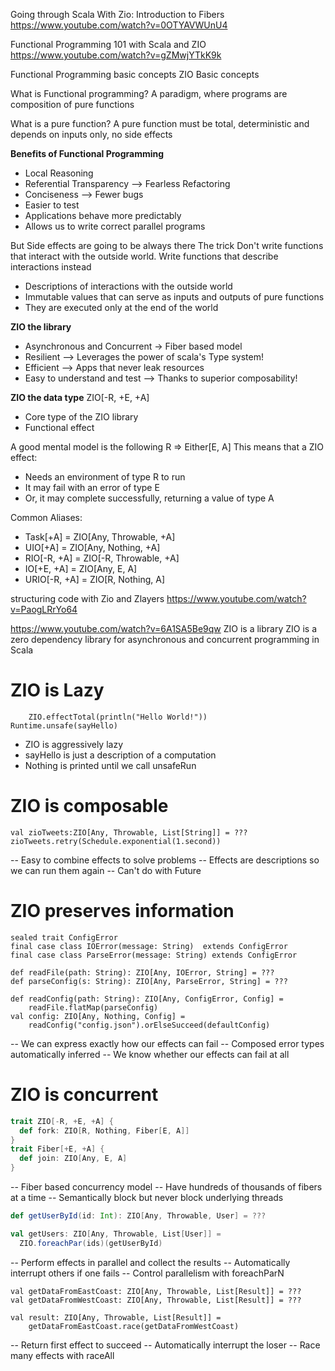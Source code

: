 Going through Scala With Zio: Introduction to Fibers
https://www.youtube.com/watch?v=0OTYAVWUnU4

Functional Programming 101 with Scala and ZIO
https://www.youtube.com/watch?v=gZMwjYTkK9k

Functional Programming basic concepts
ZIO Basic concepts

What is Functional programming?
A paradigm, where programs are composition of pure functions

What is a pure function?
A pure function must be total, deterministic and depends on inputs only, no side effects

**Benefits of Functional Programming**
* Local Reasoning
* Referential Transparency --> Fearless Refactoring
* Conciseness --> Fewer bugs
* Easier to test
* Applications behave more predictably
* Allows us to write correct parallel programs

But Side effects are going to be always there
The trick Don't write functions that interact with the outside world. 
Write functions that describe interactions instead
* Descriptions of interactions with the outside world
* Immutable values that can serve as inputs and outputs of pure functions
* They are executed only at the end of the world

**ZIO the library**
* Asynchronous and Concurrent -> Fiber based model
* Resilient --> Leverages the power of scala's Type system!
* Efficient --> Apps that never leak resources
* Easy to understand and test --> Thanks to superior composability!

**ZIO the data type**
ZIO[-R, +E, +A]
* Core type of the ZIO library
* Functional effect

A good mental model is the following
R => Either[E, A]
This means that a ZIO effect:
* Needs an environment of type R to run
* It may fail with an error of type E
* Or, it may complete successfully, returning a value of type A

Common Aliases:
* Task[+A]          = ZIO[Any, Throwable, +A]
* UIO[+A]           = ZIO[Any, Nothing, +A]
* RIO[-R, +A]       = ZIO[-R, Throwable, +A]
* IO[+E, +A]        = ZIO[Any, E, A]
* URIO[-R, +A]      = ZIO[R, Nothing, A]

structuring code with Zio and Zlayers
https://www.youtube.com/watch?v=PaogLRrYo64

https://www.youtube.com/watch?v=6A1SA5Be9qw
ZIO is a library
ZIO is a zero dependency library for asynchronous and concurrent programming in Scala

# ZIO is Lazy
```val sayHello: ZIO[Any, Nothing, Unit] = 
    ZIO.effectTotal(println("Hello World!"))
Runtime.unsafe(sayHello)
```
- ZIO is aggressively lazy
- sayHello is just a description of a computation
- Nothing is printed until we call unsafeRun

# ZIO is composable
```
val zioTweets:ZIO[Any, Throwable, List[String]] = ???
zioTweets.retry(Schedule.exponential(1.second))
```
-- Easy to combine effects to solve problems
-- Effects are descriptions so we can run them again
-- Can't do with Future

# ZIO preserves information
```
sealed trait ConfigError
final case class IOError(message: String)  extends ConfigError
final case class ParseError(message: String) extends ConfigError

def readFile(path: String): ZIO[Any, IOError, String] = ???
def parseConfig(s: String): ZIO[Any, ParseError, String] = ???

def readConfig(path: String): ZIO[Any, ConfigError, Config] = 
    readFile.flatMap(parseConfig)
val config: ZIO[Any, Nothing, Config] = 
    readConfig("config.json").orElseSucceed(defaultConfig)
```
-- We can express exactly how our effects can fail
-- Composed error types automatically inferred
-- We know whether our effects can fail at all

# ZIO is concurrent
```scala
trait ZIO[-R, +E, +A] {
  def fork: ZIO[R, Nothing, Fiber[E, A]]
}
trait Fiber[+E, +A] {
  def join: ZIO[Any, E, A]
}
```
-- Fiber based concurrency model
-- Have hundreds of thousands of fibers at a time
-- Semantically block but never block underlying threads

```scala
def getUserById(id: Int): ZIO[Any, Throwable, User] = ???

val getUsers: ZIO[Any, Throwable, List[User]] = 
  ZIO.foreachPar(ids)(getUserById)
```
-- Perform effects in parallel and collect the results
-- Automatically interrupt others if one fails
-- Control parallelism with foreachParN

```
val getDataFromEastCoast: ZIO[Any, Throwable, List[Result]] = ???
val getDataFromWestCoast: ZIO[Any, Throwable, List[Result]] = ???

val result: ZIO[Any, Throwable, List[Result]] = 
    getDataFromEastCoast.race(getDataFromWestCoast)
```
-- Return first effect to succeed
-- Automatically interrupt the loser
-- Race many effects with raceAll




